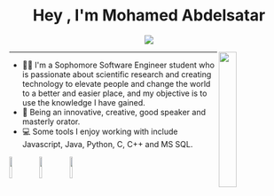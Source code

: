 <h1 align="center"> Hey , I'm Mohamed Abdelsatar </h1>

<p align="center">
    <a href="https://www.linkedin.com/in/mohamedabdelsatar"><img src="https://img.shields.io/badge/linkedin-%230177B5?style=flat&logo=linkedin&logoColor=white"/></a>
</p>
  <img src="https://github.com/mohamedabusrea/mohamedabusrea/blob/master/profile-img.png" align="right" width="25%"/>
<hr>

- 👨‍💻 I'm a Sophomore Software Engineer student who is passionate about scientific research and creating technology to elevate people and change the world to a better and easier place, and my objective is to use the knowledge I have gained.
- 🎤 Being an innovative, creative, good speaker and masterly orator. 
- 💻 Some tools I enjoy working with include Javascript, Java, Python, C, C++ and MS SQL.

<code><img width="10%" src="https://www.vectorlogo.zone/logos/javascript/javascript-ar21.svg"></code>
<code><img width="10%" src="https://www.vectorlogo.zone/logos/java/java-ar21.svg"></code>
<code><img width="10%" src="https://www.vectorlogo.zone/logos/python/python-ar21.svg"></code>

<br><br>

